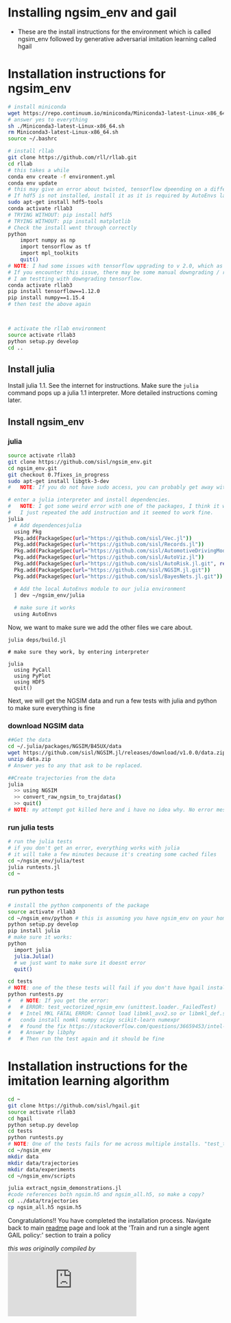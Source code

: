 # Installing ngsim_env and gail
- These are the install instructions for the environment which is called ngsim_env followed by generative adversarial imitation learning called hgail

# Installation instructions for ngsim_env 
```bash
# install miniconda
wget https://repo.continuum.io/miniconda/Miniconda3-latest-Linux-x86_64.sh
# answer yes to everything
sh ./Miniconda3-latest-Linux-x86_64.sh
rm Miniconda3-latest-Linux-x86_64.sh
source ~/.bashrc

# install rllab
git clone https://github.com/rll/rllab.git
cd rllab
# this takes a while
conda env create -f environment.yml
conda env update
# this may give an error about twisted, tensorflow dpeending on a different numpy version. Ignore it for now.
# If hdf5 is not installed, install it as it is required by AutoEnvs later in the process
sudo apt-get install hdf5-tools
conda activate rllab3
# TRYING WITHOUT: pip install hdf5
# TRYING WITHOUT: pip install matplotlib
# Check the install went through correctly
python
    import numpy as np
    import tensorflow as tf
    import mpl_toolkits
    quit()
# NOTE: I had some issues with tensorflow upgrading to v 2.0, which as you may imagine, breaks things.
# If you encounter this issue, there may be some manual downgrading / reinstalling of tensorflow and numpy required.
# I am testting with downgrading tensorflow.
conda activate rllab3
pip install tensorflow==1.12.0
pip install numpy==1.15.4
# then test the above again



# activate the rllab environment
source activate rllab3
python setup.py develop
cd ..
```

## Install julia
Install julia 1.1. See the internet for instructions. Make sure the `julia` command pops up a julia 1.1 interpreter. More detailed instructions coming later.

## Install ngsim_env

### julia
```bash
source activate rllab3
git clone https://github.com/sisl/ngsim_env.git
cd ngsim_env.git
git checkout 0.7fixes_in_progress
sudo apt-get install libgtk-3-dev
#   NOTE: If you do not have sudo access, you can probably get away with not doing this, there just may be an error when adding AutoViz.

# enter a julia interpreter and install dependencies.
#   NOTE: I got some weird error with one of the packages, I think it was AutoViz, where there was a line ending before expected or something like that.
#   I just repeated the add instruction and it seemed to work fine.
julia
  # Add dependencesjulia
  using Pkg
  Pkg.add(PackageSpec(url="https://github.com/sisl/Vec.jl"))
  Pkg.add(PackageSpec(url="https://github.com/sisl/Records.jl"))
  Pkg.add(PackageSpec(url="https://github.com/sisl/AutomotiveDrivingModels.jl"))
  Pkg.add(PackageSpec(url="https://github.com/sisl/AutoViz.jl"))
  Pkg.add(PackageSpec(url="https://github.com/sisl/AutoRisk.jl.git", rev="v0.7fixes"))
  Pkg.add(PackageSpec(url="https://github.com/sisl/NGSIM.jl.git"))
  Pkg.add(PackageSpec(url="https://github.com/sisl/BayesNets.jl.git"))

  # Add the local AutoEnvs module to our julia environment
  ] dev ~/ngsim_env/julia
 
  # make sure it works
  using AutoEnvs
```

Now, we want to make sure we add the other files we care about.
```
julia deps/build.jl

# make sure they work, by entering interpreter

julia
  using PyCall
  using PyPlot
  using HDF5
  quit()
```

Next, we will get the NGSIM data and run a few tests with julia and python to make sure everything is fine

### download NGSIM data
```bash
##Get the data
cd ~/.julia/packages/NGSIM/B45UX/data
wget https://github.com/sisl/NGSIM.jl/releases/download/v1.0.0/data.zip
unzip data.zip
# Answer yes to any that ask to be replaced.

##Create trajectories from the data
julia
  >> using NGSIM
  >> convert_raw_ngsim_to_trajdatas()
  >> quit()
# NOTE: my attempt got killed here and i have no idea why. No error messages or anything.
```

### run julia tests

```bash
# run the julia tests
# if you don't get an error, everything works with julia
# it will take a few minutes because it's creating some cached files
cd ~/ngsim_env/julia/test
julia runtests.jl
cd ~
```

### run python tests
```bash
# install the python components of the package
source activate rllab3
cd ~/ngsim_env/python # this is assuming you have ngsim_env on your home directory. If not, navigate to where you have ngsim_env
python setup.py develop
pip install julia
# make sure it works:
python
  import julia
  julia.Julia()
  # we just want to make sure it doesnt error
  quit()

cd tests
# NOTE: one of the these tests will fail if you don't have hgail installed
python runtests.py
#   # NOTE: If you get the error: 
#   # ERROR: test_vectorized_ngsim_env (unittest.loader._FailedTest)
#   # Intel MKL FATAL ERROR: Cannot load libmkl_avx2.so or libmkl_def.so
#   conda install nomkl numpy scipy scikit-learn numexpr
#   # found the fix https://stackoverflow.com/questions/36659453/intel-mkl-fatal-error-cannot-load-libmkl-avx2-so-or-libmkl-def-so
#   # Answer by libphy
#   # Then run the test again and it should be fine

```

# Installation instructions for the imitation learning algorithm
```bash
cd ~
git clone https://github.com/sisl/hgail.git
source activate rllab3
cd hgail
python setup.py develop
cd tests 
python runtests.py
# NOTE: One of the tests fails for me across multiple installs. "test_train_domain_matters"
cd ~/ngsim_env
mkdir data
mkdir data/trajectories
mkdir data/experiments
cd ~/ngsim_env/scripts

julia extract_ngsim_demonstrations.jl
#code references both ngsim.h5 and ngsim_all.h5, so make a copy?
cd ../data/trajectories
cp ngsim_all.h5 ngsim.h5
```
Congratulations!! You have completed the installation process. Navigate back to main [readme](https://github.com/sisl/ngsim_env/blob/master/README.md)
page and look at the 'Train and run a single agent GAIL policy:' section to train a policy

*this was originally compiled by ![raunakbh92](https://github.com/raunakbh92/InstallInstructions/edit/master/install_ngsim_env_hgail.md)*
